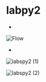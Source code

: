 # labpy2



- 


![Flow](https://user-images.githubusercontent.com/56438848/68073894-6b2de580-fdc7-11e9-9d83-730ad9906ca4.PNG)





-


![labspy2 (1)](https://user-images.githubusercontent.com/56438848/68073891-69fcb880-fdc7-11e9-974d-c35f73fd5fc6.png)


![labspy2 (2)](https://user-images.githubusercontent.com/56438848/68073892-6a954f00-fdc7-11e9-8c2f-a87b8cbe4635.png)
